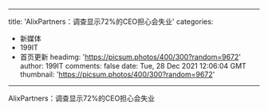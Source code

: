 
---
title: 'AlixPartners：调查显示72%的CEO担心会失业'
categories: 
 - 新媒体
 - 199IT
 - 首页更新
headimg: 'https://picsum.photos/400/300?random=9672'
author: 199IT
comments: false
date: Tue, 28 Dec 2021 12:06:04 GMT
thumbnail: 'https://picsum.photos/400/300?random=9672'
---

<div>   
AlixPartners：调查显示72%的CEO担心会失业  
</div>
            